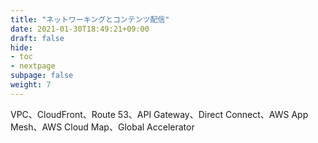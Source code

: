 ```yaml
---
title: "ネットワーキングとコンテンツ配信"
date: 2021-01-30T18:49:21+09:00
draft: false
hide:
- toc
- nextpage
subpage: false
weight: 7
---
```


VPC、CloudFront、Route 53、API Gateway、Direct Connect、AWS App Mesh、AWS Cloud Map、Global Accelerator

<!--more-->